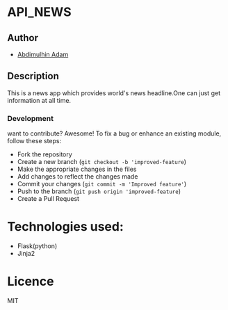 # API_NEWS

## Author
- [Abdimulhin Adam](https://github.com/AbdimulhinYussuf3675) 

## Description
 This is a news app which provides world's news headline.One can just get information at all time.

### Development

want to contribute? Awesome!
To fix a bug or enhance an existing module, follow these steps:
- Fork the repository
- Create a new branch (`git checkout -b 'improved-feature`)
- Make the appropriate changes in the files
- Add changes to reflect the changes made
- Commit your changes (`git commit -m 'Improved feature'`)
- Push to the branch (`git push origin 'improved-feature`)
- Create a Pull Request
# Technologies used:
 - Flask(python)
- Jinja2

# Licence
MIT
   
